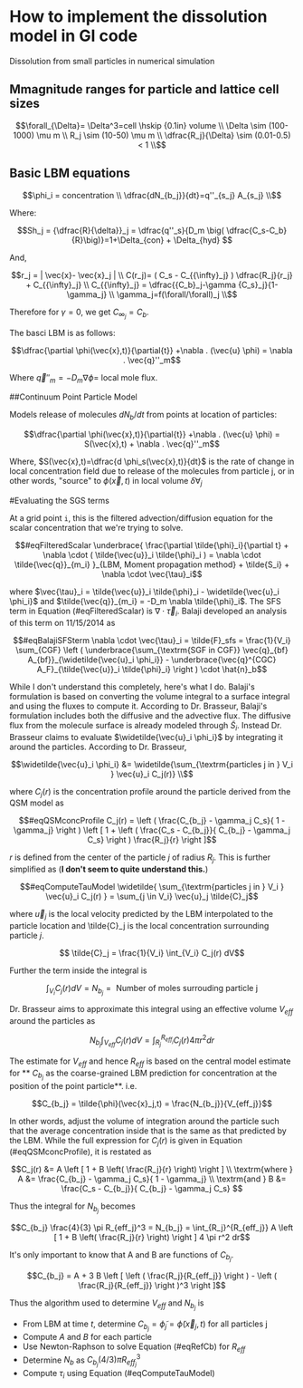 # How to implement the dissolution model in GI code

Dissolution from small particles in numerical simulation

## Mmagnitude ranges for particle and lattice cell sizes

~~~math
\forall_{\Delta}= \Delta^3=cell \hskip {0.1in} volume \\
\Delta \sim (100-1000) \mu m \\
R_j \sim (10-50) \mu m \\
\dfrac{R_j}{\Delta} \sim (0.01-0.5) < 1 \\
~~~

## Basic LBM equations

~~~math
\phi_i = concentration \\
\dfrac{dN_{b_j}}{dt}=q''_{s_j} A_{s_j} \\
~~~

Where:

~~~math
Sh_j = {\dfrac{R}{\delta}}_j = \dfrac{q''_s}{D_m \big( \dfrac{C_s-C_b}{R}\big)}=1+\Delta_{con} + \Delta_{hyd} 
~~~

And,
~~~math
r_j = | \vec{x}- \vec{x}_j | \\
C(r_j)= ( C_s - C_{{\infty}_j} ) \dfrac{R_j}{r_j} + C_{{\infty}_j} \\
C_{{\infty}_j} = \dfrac{{C_b}_j-\gamma {C_s}_j}{1-\gamma_j} \\
\gamma_j=f(\forall/\forall)_j \\
~~~

Therefore for $\gamma=0$, we get $C_{{\infty}_j}=C_b$.

The basci LBM is as follows:

~~~ math
\dfrac{\partial \phi(\vec{x},t)}{\partial{t}} +\nabla . (\vec{u} \phi) = \nabla . \vec{q}''_m
~~~ 

Where $\vec{q}''_m = - D_m \nabla \phi=$ local mole flux.

##Continuum Point Particle Model

Models release of molecules $dN_b/dt$ from points at location of particles: 

~~~ math
\dfrac{\partial \phi(\vec{x},t)}{\partial{t}} +\nabla . (\vec{u} \phi) = S(\vec{x},t) + \nabla . \vec{q}''_m
~~~

Where, $S(\vec{x},t)=\dfrac{d \phi_s(\vec{x},t)}{dt}$ is the rate of change in local concentration field due to release of the molecules from particle j, or in other words, "source" to $\phi(\vec{x},t)$ in local volume $\delta \forall_j$

#Evaluating the SGS terms

At a grid point `i`, this is the filtered advection/diffusion equation for the scalar concentration that we're trying to solve.

~~~math 
#eqFilteredScalar
\underbrace{ \frac{\partial \tilde{\phi}_i}{\partial t} + \nabla \cdot ( \tilde{\vec{u}}_i \tilde{\phi}_i ) = \nabla \cdot \tilde{\vec{q}}_{m_i} }_{LBM, Moment propagation method} + \tilde{S_i} + \nabla \cdot \vec{\tau}_i
~~~

where $\vec{\tau}_i = \tilde{\vec{u}}_i \tilde{\phi}_i - \widetilde{\vec{u}_i \phi_i}$ and $\tilde{\vec{q}}_{m_i} = -D_m \nabla \tilde{\phi}_i$. The SFS term in Equation (#eqFilteredScalar) is $\nabla \cdot \vec{\tau}_i$. Balaji developed an analysis of this term on 11/15/2014 as

~~~math
#eqBalajiSFSterm
\nabla \cdot \vec{\tau}_i = \tilde{F}_sfs = \frac{1}{V_i} \sum_{CGF} \left ( \underbrace{\sum_{\textrm{SGF in CGF}} \vec{q}_{bf} A_{bf}}_{\widetilde{\vec{u}_i \phi_i}}  - \underbrace{\vec{q}^{CGC} A_F}_{\tilde{\vec{u}}_i \tilde{\phi}_i}  \right ) \cdot \hat{n}_b
~~~

While I don't understand this completely, here's what I do. Balaji's formulation is based on converting the volume integral to a surface integral and using the fluxes to compute it. According to Dr. Brasseur, Balaji's formulation includes both the diffusive and the advective flux. The diffusive flux from the molecule surface is already modeled through $\tilde{S}_i$. Instead Dr. Brasseur claims to evaluate $\widetilde{\vec{u}_i \phi_i}$ by integrating it around the particles. According to Dr. Brasseur,

~~~math
\widetilde{\vec{u}_i \phi_i} &= \widetilde{\sum_{\textrm{particles j in } V_i } \vec{u}_i C_j(r)} \\
~~~

where $C_j(r)$ is the concentration profile around the particle derived from the QSM model as

~~~math
#eqQSMconcProfile
 C_j(r) = \left ( \frac{C_{b_j} - \gamma_j C_s}{ 1 - \gamma_j} \right ) \left [ 1 + \left ( \frac{C_s - C_{b_j}}{ C_{b_j} - \gamma_j C_s} \right ) \frac{R_j}{r}  \right ]
~~~

$r$ is defined from the center of the particle $j$ of radius $R_j$. This is further simplified as (**I don't seem to quite understand this.**)

~~~math
#eqComputeTauModel
\widetilde{ \sum_{\textrm{particles j in } V_i } \vec{u}_i C_j(r) } = \sum_{j \in V_i} \vec{u}_j \tilde{C}_j
~~~

where $\vec{u}_j$ is the local velocity predicted by the LBM interpolated to the particle location and \tilde{C}_j is the local concentration surrounding particle $j$. 

~~~math
 \tilde{C}_j = \frac{1}{V_i} \int_{V_i} C_j(r) dV
~~~

Further the term inside the integral is
~~~math
\int_{V_i} C_j(r) dV = N_{b_j} = \textrm{ Number of moles surrouding particle j}
~~~

Dr. Brasseur aims to approximate this integral using an effective volume $V_{eff}$ around the particles as 

~~~math
N_{b_j} \int_{V_{eff}} C_j(r) dV =  \int_{R_j}^{R_{eff_j}} C_j(r) 4 \pi r^2 dr 
~~~

The estimate for $V_{eff}$ and hence $R_{eff}$ is based on the central model estimate for ** $C_{b_j}$ as the coarse-grained LBM prediction for concentration at the position of the point particle**. i.e.

~~~math
C_{b_j} = \tilde{\phi}(\vec{x}_j,t) = \frac{N_{b_j}}{V_{eff_j}}
~~~

In other words, adjust the volume of integration around the particle such that the average concentration inside that is the same as that predicted by the LBM. While the full expression for $C_j(r)$ is given in Equation (#eqQSMconcProfile), it is restated as 

~~~math
C_j(r) &= A \left [ 1 + B \left( \frac{R_j}{r} \right) \right ] \\
\textrm{where } A &= \frac{C_{b_j} - \gamma_j C_s}{ 1 - \gamma_j} \\
\textrm{and } B &= \frac{C_s - C_{b_j}}{ C_{b_j} - \gamma_j C_s} 
~~~

Thus the integral for $N_{b_j}$ becomes 

~~~math 
C_{b_j} \frac{4}{3} \pi R_{eff_j}^3 =  N_{b_j} = \int_{R_j}^{R_{eff_j}}  A \left [ 1 + B \left( \frac{R_j}{r} \right) \right ]  4 \pi r^2 dr
~~~

It's only important to know that A and B are functions of $C_{b_j}$.

~~~math #eqRefCb
C_{b_j} = A + 3 B \left [ \left ( \frac{R_j}{R_{eff_j}} \right ) - \left ( \frac{R_j}{R_{eff_j}} \right )^3 \right ]
~~~

Thus the algorithm used to determine $V_{eff}$ and $N_{b_j}$ is 

* From LBM at time $t$, determine $C_{b_j} = \tilde{\phi}_j = \tilde{\phi}(\vec{x}_j,t)$ for all particles j
* Compute $A$ and $B$ for each particle
* Use Newton-Raphson to solve Equation (#eqRefCb) for $R_{eff}$
* Determine $N_b$ as $C_{b_j} (4/3) \pi R_{eff_j}^3$
* Compute $\tau_i$ using Equation (#eqComputeTauModel)




